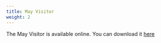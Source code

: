 ```yaml
---
title: May Visitor
weight: 2
---
```


The May Visitor is available online. You can download it  [here](/visitor)